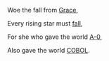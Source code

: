 Woe the fall from [Grace](https://en.wikipedia.org/wiki/Grace_Hopper),

Every rising star must [fall](https://dl.acm.org/doi/pdf/10.1145/800025.1198341),

For she who gave the world [A-0](https://en.wikipedia.org/wiki/A-0_System),

Also gave the world [COBOL](https://en.wikipedia.org/wiki/COBOL).